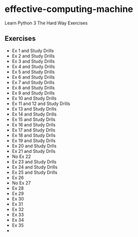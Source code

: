 # effective-computing-machine

Learn Python 3 The Hard Way Exercises

## Exercises

- Ex 1 and Study Drills
- Ex 2 and Study Drills
- Ex 3 and Study Drills
- Ex 4 and Study Drills
- Ex 5 and Study Drills
- Ex 6 and Study Drills
- Ex 7 and Study Drills
- Ex 8 and Study Drills
- Ex 9 and Study Drills
- Ex 10 and Study Drills
- Ex 11 and 12 and Study Drills
- Ex 13 and Study Drills
- Ex 14 and Study Drills
- Ex 15 and Study Drlls
- Ex 16 and Study Drlls
- Ex 17 and Study Drlls
- Ex 18 and Study Drlls
- Ex 19 and Study Drlls
- Ex 20 and Study Drlls
- Ex 21 and Study Drlls
- No Ex 22
- Ex 23 and Study Drlls
- Ex 24 and Study Drills
- Ex 25 and Study Drills
- Ex 26
- No Ex 27
- Ex 28
- Ex 29
- Ex 30
- Ex 31
- Ex 32
- Ex 33
- Ex 34
- Ex 35
- 